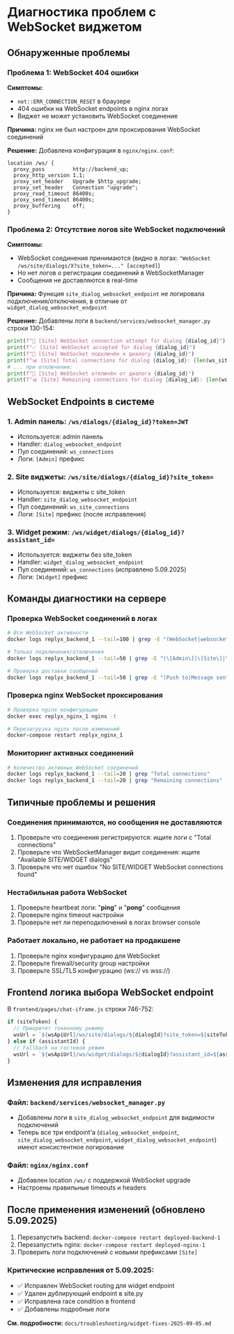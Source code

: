 # Диагностика проблем с WebSocket виджетом

## Обнаруженные проблемы

### Проблема 1: WebSocket 404 ошибки
**Симптомы:**
- `net::ERR_CONNECTION_RESET` в браузере
- 404 ошибки на WebSocket endpoints в nginx логах
- Виджет не может установить WebSocket соединение

**Причина:** nginx не был настроен для проксирования WebSocket соединений

**Решение:** Добавлена конфигурация в `nginx/nginx.conf`:
```nginx
location /ws/ {
  proxy_pass         http://backend_up;
  proxy_http_version 1.1;
  proxy_set_header   Upgrade $http_upgrade;
  proxy_set_header   Connection "upgrade";
  proxy_read_timeout 86400s;
  proxy_send_timeout 86400s;
  proxy_buffering    off;
}
```

### Проблема 2: Отсутствие логов site WebSocket подключений
**Симптомы:**
- WebSocket соединения принимаются (видно в логах: `"WebSocket /ws/site/dialogs/X?site_token=..." [accepted]`)
- Но нет логов о регистрации соединений в WebSocketManager
- Сообщения не доставляются в real-time

**Причина:** Функция `site_dialog_websocket_endpoint` не логировала подключения/отключения, в отличие от `widget_dialog_websocket_endpoint`

**Решение:** Добавлены логи в `backend/services/websocket_manager.py` строки 130-154:
```python
print(f"🔌 [Site] WebSocket connection attempt for dialog {dialog_id}")
print(f"✅ [Site] WebSocket accepted for dialog {dialog_id}")
print(f"🔌 [Site] WebSocket подключён к диалогу {dialog_id}")
print(f"📊 [Site] Total connections for dialog {dialog_id}: {len(ws_site_connections[dialog_id])}")
# ... при отключении:
print(f"🔌 [Site] WebSocket отключён от диалога {dialog_id}")
print(f"📊 [Site] Remaining connections for dialog {dialog_id}: {len(ws_site_connections.get(dialog_id, []))}")
```

## WebSocket Endpoints в системе

### 1. Admin панель: `/ws/dialogs/{dialog_id}?token=JWT`
- Используется: admin панель
- Handler: `dialog_websocket_endpoint`
- Пул соединений: `ws_connections`
- Логи: `[Admin]` префикс

### 2. Site виджеты: `/ws/site/dialogs/{dialog_id}?site_token=`  
- Используется: виджеты с site_token
- Handler: `site_dialog_websocket_endpoint`
- Пул соединений: `ws_site_connections`
- Логи: `[Site]` префикс (после исправления)

### 3. Widget режим: `/ws/widget/dialogs/{dialog_id}?assistant_id=`
- Используется: виджеты без site_token
- Handler: `widget_dialog_websocket_endpoint`
- Пул соединений: `ws_connections` (исправлено 5.09.2025)
- Логи: `[Widget]` префикс

## Команды диагностики на сервере

### Проверка WebSocket соединений в логах
```bash
# Все WebSocket активности
docker logs replyx_backend_1 --tail=100 | grep -E "(WebSocket|websocket|WebSocketManager)"

# Только подключения/отключения
docker logs replyx_backend_1 --tail=50 | grep -E "(\[Admin\]|\[Site\]|\[Widget\])" 

# Проверка доставки сообщений
docker logs replyx_backend_1 --tail=50 | grep -E "(Push to|Message sent|connections found)"
```

### Проверка nginx WebSocket проксирования
```bash
# Проверка nginx конфигурации
docker exec replyx_nginx_1 nginx -t

# Перезагрузка nginx после изменений
docker-compose restart replyx_nginx_1
```

### Мониторинг активных соединений
```bash
# Количество активных WebSocket соединений
docker logs replyx_backend_1 --tail=20 | grep "Total connections"
docker logs replyx_backend_1 --tail=20 | grep "Remaining connections"
```

## Типичные проблемы и решения

### Соединения принимаются, но сообщения не доставляются
1. Проверьте что соединения регистрируются: ищите логи с "Total connections" 
2. Проверьте что WebSocketManager видит соединения: ищите "Available SITE/WIDGET dialogs"
3. Проверьте что нет ошибок "No SITE/WIDGET WebSocket connections found"

### Нестабильная работа WebSocket
1. Проверьте heartbeat логи: "__ping__" и "__pong__" сообщения
2. Проверьте nginx timeout настройки
3. Проверьте нет ли переподключений в логах browser console

### Работает локально, не работает на продакшене  
1. Проверьте nginx конфигурацию для WebSocket
2. Проверьте firewall/security group настройки
3. Проверьте SSL/TLS конфигурацию (ws:// vs wss://)

## Frontend логика выбора WebSocket endpoint

В `frontend/pages/chat-iframe.js` строки 746-752:
```javascript
if (siteToken) {
  // Приоритет токенному режиму
  wsUrl = `${wsApiUrl}/ws/site/dialogs/${dialogId}?site_token=${siteToken}`;
} else if (assistantId) {
  // Fallback на гостевой режим
  wsUrl = `${wsApiUrl}/ws/widget/dialogs/${dialogId}?assistant_id=${assistantId}`;
}
```

## Изменения для исправления

### Файл: `backend/services/websocket_manager.py`
- Добавлены логи в `site_dialog_websocket_endpoint` для видимости подключений
- Теперь все три endpoint'а (`dialog_websocket_endpoint`, `site_dialog_websocket_endpoint`, `widget_dialog_websocket_endpoint`) имеют консистентное логирование

### Файл: `nginx/nginx.conf` 
- Добавлен location `/ws/` с поддержкой WebSocket upgrade
- Настроены правильные timeouts и headers

## После применения изменений (обновлено 5.09.2025)
1. Перезапустить backend: `docker-compose restart deployed-backend-1`
2. Перезапустить nginx: `docker-compose restart deployed-nginx-1`  
3. Проверить логи подключений с новыми префиксами `[Site]`

### Критические исправления от 5.09.2025:
- ✅ Исправлен WebSocket routing для widget endpoint
- ✅ Удален дублирующий endpoint в site.py  
- ✅ Исправлена race condition в frontend
- ✅ Добавлены подробные логи

**См. подробности:** `docs/troubleshooting/widget-fixes-2025-09-05.md`